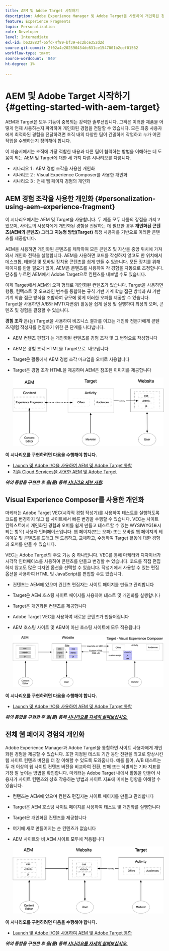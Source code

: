 ```yaml
---
title: AEM 및 Adobe Target 시작하기
description: Adobe Experience Manager 및 Adobe Target을 사용하여 개인화된 경험을 만들고 전달하는 방법을 보여주는 종단간 자습서입니다. 또한 이 자습서에서는 종단 간 프로세스와 관련된 다양한 성향과 이들이 서로 협력하는 방법에 대해서도 학습합니다
feature: Experience Fragments
topic: Personalization
role: Developer
level: Intermediate
exl-id: b632883f-65fd-4f89-bf39-ec2bce352d2d
source-git-commit: 2f02a4e202390434de831ce1547001b2cef01562
workflow-type: tm+mt
source-wordcount: '840'
ht-degree: 1%

---
```


# AEM 및 Adobe Target 시작하기 {#getting-started-with-aem-target}

AEM과 Target은 모두 기능이 중복되는 강력한 솔루션입니다. 고객은 이러한 제품을 어떻게 언제 사용하는지 파악하여 개인화된 경험을 전달할 수 있습니다. 모든 최종 사용자에게 최적화된 경험을 전달하려면 조직 내의 다양한 팀이 긴밀하게 작업하고 누가 어떤 작업을 수행하는지 정의해야 합니다.

이 자습서에서는 조직에 가장 적합한 내용과 다른 팀이 협력하는 방법을 이해하는 데 도움이 되는 AEM 및 Target에 대한 세 가지 다른 시나리오를 다룹니다.

* 시나리오 1 : AEM 경험 조각을 사용한 개인화
* 시나리오 2 : Visual Experience Composer를 사용한 개인화
* 시나리오 3 : 전체 웹 페이지 경험의 개인화

## AEM 경험 조각을 사용한 개인화 {#personalization-using-aem-experience-fragment}

이 시나리오에서는 AEM 및 Target을 사용합니다. 두 제품 모두 나름의 장점을 가지고 있으며, 사이트의 사용자에게 개인화된 경험을 전달하는 데 필요한 경우 **개인화된 콘텐츠(AEM의 콘텐츠)** 그리고 **지능형 방법(Target)** 특정 사용자를 기반으로 이러한 콘텐츠를 제공합니다.

AEM을 사용하면 개인화된 콘텐츠를 제작하여 모든 콘텐츠 및 자산을 중앙 위치에 가져와서 개인화 전략을 실행합니다. AEM을 사용하면 코드를 작성하지 않고도 한 위치에서 데스크톱, 태블릿 및 모바일 장치용 콘텐츠를 쉽게 만들 수 있습니다. 모든 장치를 위해 페이지를 만들 필요가 없이, AEM은 콘텐츠를 사용하여 각 경험을 자동으로 조정합니다. 단추를 누르면 AEM에서 Adobe Target으로 컨텐츠를 내보낼 수도 있습니다.

이제 Target에서 AEM의 오퍼 형태로 개인화된 컨텐츠가 있습니다. Target을 사용하면 행동, 컨텍스트 및 오프라인 변수를 통합하는 규칙 기반 기계 학습 접근 방식과 AI 기반 기계 학습 접근 방식을 조합하여 규모에 맞게 이러한 오퍼를 제공할 수 있습니다.  Target을 사용하면 A/B와 MVT(다변량) 활동을 쉽게 설정 및 실행하여 최상의 오퍼, 콘텐츠 및 경험을 결정할 수 있습니다.

**경험 조각** 은(는) Target을 사용하여 비즈니스 결과를 이끄는 개인화 전문가에게 콘텐츠/경험 작성자를 연결하기 위한 큰 단계를 나타냅니다.

* AEM 컨텐츠 편집기 는 개인화된 컨텐츠를 경험 조각 및 그 변형으로 작성합니다
* AEM은 경험 조각 HTML을 Target으로 &#x200B; 내보냅니다
* Target&#x200B;은 활동에서 AEM 경험 조각 마크업을 오퍼로 사용합니다
* Target은 경험 조각 HTML을 제공하며 AEM은 참조된 이미지를 제공합니다

   ![경험 조각 다이어그램을 사용한 개인화](assets/personalization-use-case-1/use-case-1-diagram.png)

**이 시나리오를 구현하려면 다음을 수행해야 합니다.**

* [Launch 및 Adobe I/O을 사용하여 AEM 및 Adobe Target 통합](./implementation.md#integrating-aem-target-options)
* [기존 Cloud Services을 사용한 AEM 및 Adobe Target](./implementation.md#integrating-aem-target-options)

***위의 통합을 구현한 후 을(를) 통해 [시나리오 세부 사항](./personalization-use-case-1.md).***

## Visual Experience Composer를 사용한 개인화

마케터는 Adobe Target VEC(시각적 경험 작성기)를 사용하여 테스트를 실행하도록 코드를 변경하지 않고 웹 사이트에서 빠른 변경을 수행할 수 있습니다. VEC는 사이트 컨텍스트에서 개인화된 경험과 오퍼를 쉽게 만들고 테스트할 수 있는 WYSIWYG(표시되는 항목) 사용자 인터페이스입니다. 웹 페이지(또는 오퍼) 또는 모바일 웹 페이지의 레이아웃 및 콘텐츠를 드래그 앤 드롭하고, 교체하고, 수정하여 Target 활동에 대한 경험과 오퍼를 만들 수 있습니다.

VEC는 Adobe Target의 주요 기능 중 하나입니다. VEC를 통해 마케터와 디자이너가 시각적 인터페이스를 사용하여 콘텐츠를 만들고 변경할 수 있습니다. 코드를 직접 편집하지 않고도 많은 디자인 옵션을 선택할 수 있습니다. 작성기에서 사용할 수 있는 편집 옵션을 사용하여 HTML 및 JavaScript를 편집할 수도 있습니다.

* 컨텐츠는 AEM에 있으며 컨텐츠 편집자는 사이트 페이지를 만들고 관리합니다
* Target은 AEM 호스팅 사이트 페이지를 사용하여 테스트 및 개인화를 실행합니다
* Target은 개인화된 컨텐츠를 제공합니다
* Adobe Target VEC를 사용하여 새로운 콘텐츠가 만들어집니다
* AEM 호스팅 사이트 및 AEM이 아닌 호스팅 사이트에 모두 적용됩니다

   ![시각적 경험 작성기 다이어그램을 사용한 개인화](assets/personalization-use-case-3/use-case-diagram-3.png)

**이 시나리오를 구현하려면 다음을 수행해야 합니다.**

* [Launch 및 Adobe I/O을 사용하여 AEM 및 Adobe Target 통합](./implementation.md#integrating-aem-target-options)

***위의 통합을 구현한 후 을(를) 통해 [시나리오를 자세히 살펴보십시오.](./personalization-use-case-3.md)***

## 전체 웹 페이지 경험의 개인화

Adobe Experience Manager과 Adobe Target을 통합하면 사이트 사용자에게 개인화된 경험을 제공할 수 있습니다. 또한 지정된 테스트 기간 동안 전환을 최고로 향상시킨 웹 사이트 컨텐츠 버전을 더 잘 이해할 수 있도록 도와줍니다. 예를 들어, A/B 테스트는 두 개 이상의 웹 사이트 컨텐츠 버전을 비교하여 전환, 판매 또는 식별되는 기타 지표를 가장 잘 높이는 방법을 확인합니다. 마케터는 Adobe Target 내에서 활동을 만들어 사용자가 사이트 컨텐츠와 상호 작용하는 방법과 사이트 지표에 미치는 영향을 이해할 수 있습니다.

* 컨텐츠는 AEM에 있으며 컨텐츠 편집자는 사이트 페이지를 만들고 관리합니다
* Target은 AEM 호스팅 사이트 페이지를 사용하여 테스트 및 개인화를 실행합니다
* Target은 개인화된 컨텐츠를 제공합니다
* 여기에 새로 만들어지는 순 컨텐츠가 없습니다
* AEM 사이트와 비 AEM 사이트 모두에 적용됩니다

   ![다이어그램](assets/personalization-use-case-2/use-case-2-diagram.png)

**이 시나리오를 구현하려면 다음을 수행해야 합니다.**

* [Launch 및 Adobe I/O을 사용하여 AEM 및 Adobe Target 통합](./implementation.md#integrating-aem-target-options)

***위의 통합을 구현한 후 을(를) 통해 [시나리오를 자세히 살펴보십시오.](./personalization-use-case-2.md)***
